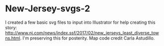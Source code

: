 # New-Jersey-svgs-2
I created a few basic svg files to input into Illustrator for help creating this story: http://www.nj.com/news/index.ssf/2017/02/new_jerseys_least_diverse_towns.html. I'm preserving this for posterity. Map code credit Carla Astudillo.
